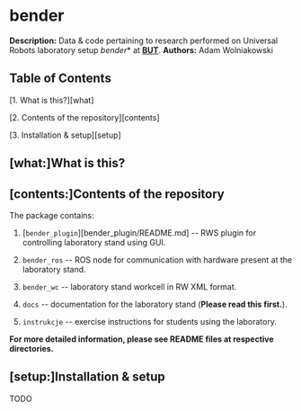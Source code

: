 bender
======
**Description:** Data &amp; code pertaining to research performed on Universal Robots laboratory setup *bender** at [**BUT**][but].
**Authors:** Adam Wolniakowski


Table of Contents
-----------------

[1. What is this?][what]

[2. Contents of the repository][contents]

[3. Installation & setup][setup]


[what:]What is this?
--------------------


[contents:]Contents of the repository
-------------------------------------
The package contains:

1. [`bender_plugin`][bender_plugin/README.md] -- RWS plugin for controlling laboratory stand using GUI.

2. `bender_ros` -- ROS node for communication with hardware present at the laboratory stand.

3. `bender_wc` -- laboratory stand workcell in RW XML format.

4. `docs` -- documentation for the laboratory stand (**Please read this first.**).

5. `instrukcje` -- exercise instructions for students using the laboratory.

**For more detailed information, please see README files at respective directories.**


[setup:]Installation & setup
----------------------------
TODO


[but]: http://pb.edu.pl "Białystok University of Technology"
